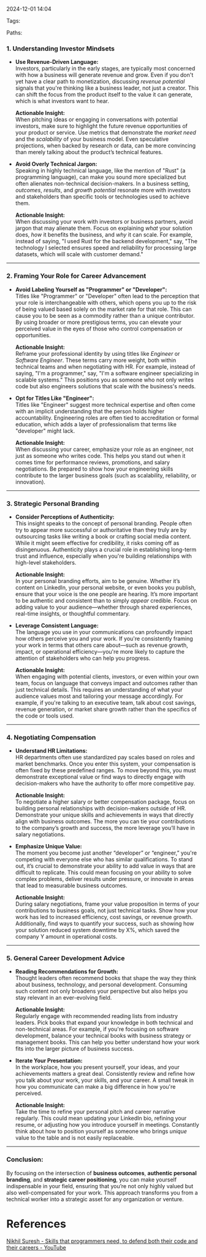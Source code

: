 2024-12-01 14:04

Tags: 

Paths:


### **1. Understanding Investor Mindsets**

- **Use Revenue-Driven Language:**  
    Investors, particularly in the early stages, are typically most concerned with how a business will generate revenue and grow. Even if you don't yet have a clear path to monetization, discussing _revenue potential_ signals that you're thinking like a business leader, not just a creator. This can shift the focus from the product itself to the value it can generate, which is what investors want to hear.
    
    **Actionable Insight:**  
    When pitching ideas or engaging in conversations with potential investors, make sure to highlight the future revenue opportunities of your product or service. Use metrics that demonstrate the _market need_ and the _scalability_ of your business model. Even speculative projections, when backed by research or data, can be more convincing than merely talking about the product’s technical features.
    
- **Avoid Overly Technical Jargon:**  
    Speaking in highly technical language, like the mention of "Rust" (a programming language), can make you sound more specialized but often alienates non-technical decision-makers. In a business setting, _outcomes_, _results_, and _growth potential_ resonate more with investors and stakeholders than specific tools or technologies used to achieve them.
    
    **Actionable Insight:**  
    When discussing your work with investors or business partners, avoid jargon that may alienate them. Focus on explaining _what_ your solution does, _how_ it benefits the business, and _why_ it can scale. For example, instead of saying, "I used Rust for the backend development," say, "The technology I selected ensures speed and reliability for processing large datasets, which will scale with customer demand."
    

---

### **2. Framing Your Role for Career Advancement**

- **Avoid Labeling Yourself as "Programmer" or "Developer":**  
    Titles like "Programmer" or "Developer" often lead to the perception that your role is interchangeable with others, which opens you up to the risk of being valued based solely on the market rate for that role. This can cause you to be seen as a commodity rather than a unique contributor. By using broader or more prestigious terms, you can elevate your perceived value in the eyes of those who control compensation or opportunities.
    
    **Actionable Insight:**  
    Reframe your professional identity by using titles like _Engineer_ or _Software Engineer_. These terms carry more weight, both within technical teams and when negotiating with HR. For example, instead of saying, "I'm a programmer," say, "I'm a software engineer specializing in scalable systems." This positions you as someone who not only writes code but also engineers solutions that scale with the business's needs.
    
- **Opt for Titles Like "Engineer":**  
    Titles like "Engineer" suggest more technical expertise and often come with an implicit understanding that the person holds higher accountability. Engineering roles are often tied to accreditation or formal education, which adds a layer of professionalism that terms like "developer" might lack.
    
    **Actionable Insight:**  
    When discussing your career, emphasize your role as an engineer, not just as someone who writes code. This helps you stand out when it comes time for performance reviews, promotions, and salary negotiations. Be prepared to show how your engineering skills contribute to the larger business goals (such as scalability, reliability, or innovation).
    

---

### **3. Strategic Personal Branding**

- **Consider Perceptions of Authenticity:**  
    This insight speaks to the concept of personal branding. People often try to appear more successful or authoritative than they truly are by outsourcing tasks like writing a book or crafting social media content. While it might seem effective for credibility, it risks coming off as disingenuous. Authenticity plays a crucial role in establishing long-term trust and influence, especially when you're building relationships with high-level stakeholders.
    
    **Actionable Insight:**  
    In your personal branding efforts, aim to be genuine. Whether it’s content on LinkedIn, your personal website, or even books you publish, ensure that your voice is the one people are hearing. It’s more important to be authentic and consistent than to simply _appear_ credible. Focus on adding value to your audience—whether through shared experiences, real-time insights, or thoughtful commentary.
    
- **Leverage Consistent Language:**  
    The language you use in your communications can profoundly impact how others perceive you and your work. If you're consistently framing your work in terms that others care about—such as revenue growth, impact, or operational efficiency—you're more likely to capture the attention of stakeholders who can help you progress.
    
    **Actionable Insight:**  
    When engaging with potential clients, investors, or even within your own team, focus on language that conveys impact and outcomes rather than just technical details. This requires an understanding of what your audience values most and tailoring your message accordingly. For example, if you're talking to an executive team, talk about cost savings, revenue generation, or market share growth rather than the specifics of the code or tools used.
    

---

### **4. Negotiating Compensation**

- **Understand HR Limitations:**  
    HR departments often use standardized pay scales based on roles and market benchmarks. Once you enter this system, your compensation is often fixed by these predefined ranges. To move beyond this, you must demonstrate exceptional value or find ways to directly engage with decision-makers who have the authority to offer more competitive pay.
    
    **Actionable Insight:**  
    To negotiate a higher salary or better compensation package, focus on building personal relationships with decision-makers outside of HR. Demonstrate your unique skills and achievements in ways that directly align with business outcomes. The more you can tie your contributions to the company’s growth and success, the more leverage you’ll have in salary negotiations.
    
- **Emphasize Unique Value:**  
    The moment you become just another “developer” or “engineer,” you're competing with everyone else who has similar qualifications. To stand out, it’s crucial to demonstrate your ability to add value in ways that are difficult to replicate. This could mean focusing on your ability to solve complex problems, deliver results under pressure, or innovate in areas that lead to measurable business outcomes.
    
    **Actionable Insight:**  
    During salary negotiations, frame your value proposition in terms of your contributions to business goals, not just technical tasks. Show how your work has led to increased efficiency, cost savings, or revenue growth. Additionally, find ways to quantify your success, such as showing how your solution reduced system downtime by X%, which saved the company Y amount in operational costs.
    

---

### **5. General Career Development Advice**

- **Reading Recommendations for Growth:**  
    Thought leaders often recommend books that shape the way they think about business, technology, and personal development. Consuming such content not only broadens your perspective but also helps you stay relevant in an ever-evolving field.
    
    **Actionable Insight:**  
    Regularly engage with recommended reading lists from industry leaders. Pick books that expand your knowledge in both technical and non-technical areas. For example, if you're focusing on software development, balance your technical books with business strategy or management books. This can help you better understand how your work fits into the larger picture of business success.
    
- **Iterate Your Presentation:**  
    In the workplace, how you present yourself, your ideas, and your achievements matters a great deal. Consistently review and refine how you talk about your work, your skills, and your career. A small tweak in how you communicate can make a big difference in how you're perceived.
    
    **Actionable Insight:**  
    Take the time to refine your personal pitch and career narrative regularly. This could mean updating your LinkedIn bio, refining your resume, or adjusting how you introduce yourself in meetings. Constantly think about how to position yourself as someone who brings _unique_ value to the table and is not easily replaceable.
    

---

### Conclusion:

By focusing on the intersection of **business outcomes**, **authentic personal branding**, and **strategic career positioning**, you can make yourself indispensable in your field, ensuring that you’re not only highly valued but also well-compensated for your work. This approach transforms you from a technical worker into a strategic asset for any organization or venture.


# References
[Nikhil Suresh - Skills that programmers need, to defend both their code and their careers - YouTube](https://www.youtube.com/watch?v=xlf4oXoP8qI)